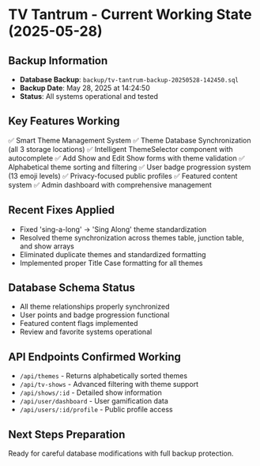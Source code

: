 # TV Tantrum - Current Working State (2025-05-28)

## Backup Information
- **Database Backup**: `backup/tv-tantrum-backup-20250528-142450.sql`
- **Backup Date**: May 28, 2025 at 14:24:50
- **Status**: All systems operational and tested

## Key Features Working
✅ Smart Theme Management System
✅ Theme Database Synchronization (all 3 storage locations)
✅ Intelligent ThemeSelector component with autocomplete
✅ Add Show and Edit Show forms with theme validation
✅ Alphabetical theme sorting and filtering
✅ User badge progression system (13 emoji levels)
✅ Privacy-focused public profiles
✅ Featured content system
✅ Admin dashboard with comprehensive management

## Recent Fixes Applied
- Fixed 'sing-a-long' → 'Sing Along' theme standardization
- Resolved theme synchronization across themes table, junction table, and show arrays
- Eliminated duplicate themes and standardized formatting
- Implemented proper Title Case formatting for all themes

## Database Schema Status
- All theme relationships properly synchronized
- User points and badge progression functional
- Featured content flags implemented
- Review and favorite systems operational

## API Endpoints Confirmed Working
- `/api/themes` - Returns alphabetically sorted themes
- `/api/tv-shows` - Advanced filtering with theme support
- `/api/shows/:id` - Detailed show information
- `/api/user/dashboard` - User gamification data
- `/api/users/:id/profile` - Public profile access

## Next Steps Preparation
Ready for careful database modifications with full backup protection.